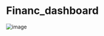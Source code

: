 ﻿# Financ_dashboard
![image](https://github.com/RISHI70612/Financ_dashboard/assets/84913910/6752d38f-e37a-4eb3-a1d7-490d4796f426)
